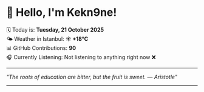 # 👋 Hello, I'm Kekn9ne!

🗓️ Today is: **Tuesday, 21 October 2025**  
🌤️ Weather in Istanbul: **☀️   +18°C**  
📊 GitHub Contributions: **90**  
🎧 Currently Listening: Not listening to anything right now ❌

---

_"The roots of education are bitter, but the fruit is sweet. — *Aristotle*"_

---
